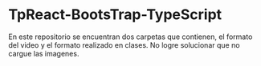 # TpReact-BootsTrap-TypeScript
En este repositorio se encuentran dos carpetas que contienen, el formato del video y el formato realizado en clases.
No logre solucionar que no cargue las imagenes.
